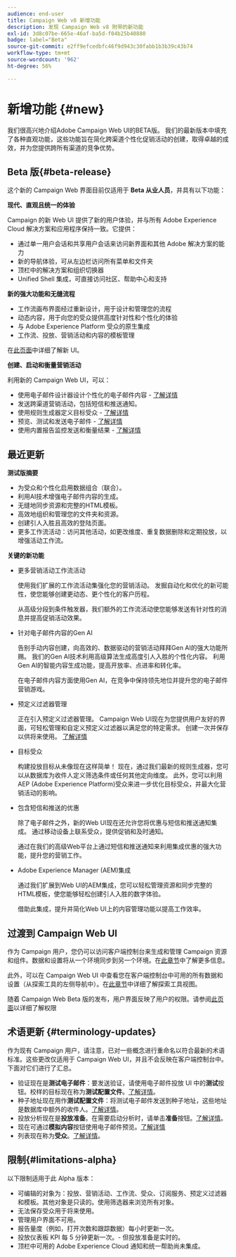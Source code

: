 ```yaml
---
audience: end-user
title: Campaign Web v8 新增功能
description: 发现 Campaign Web v8 附带的新功能
exl-id: 3d8c07be-665e-46af-ba5d-f04b25b40880
badge: label="Beta"
source-git-commit: e2ff9efcedbfc46f9d943c30fabb1b3b39c43b74
workflow-type: tm+mt
source-wordcount: '962'
ht-degree: 56%

---
```



# 新增功能 {#new}


我们很高兴地介绍Adobe Campaign Web UI的BETA版。 我们的最新版本中填充了各种直观功能，这些功能旨在简化跨渠道个性化促销活动的创建，取得卓越的成效，并为您提供跨所有渠道的竞争优势。

## Beta 版{#beta-release}

这个新的 Campaign Web 界面目前仅适用于 **Beta 从业人员**，并具有以下功能：

**现代、直观且统一的体验**

Campaign 的新 Web UI 提供了新的用户体验，并与所有 Adobe Experience Cloud 解决方案和应用程序保持一致。它提供：

* 通过单一用户会话和共享用户会话来访问新界面和其他 Adobe 解决方案的能力
* 新的导航体验，可从左边栏访问所有菜单和文件夹
* 顶栏中的解决方案和组织切换器
* Unified Shell 集成，可直接访问社区、帮助中心和支持

**新的强大功能和无缝流程**

* 工作流画布界面经过重新设计，用于设计和管理您的流程
* 动态内容，用于向您的受众提供高度针对性和个性化的体验
* 与 Adobe Experience Platform 受众的原生集成
* 工作流、投放、营销活动和内容的模板管理

在[此页面](../get-started/user-interface.md)中详细了解新 UI。

**创建、启动和衡量营销活动**

利用新的 Campaign Web UI，可以：

* 使用电子邮件设计器设计个性化的电子邮件内容 - [了解详情](../content/edit-content.md)
* 发送跨渠道营销活动，包括短信和推送通知。
* 使用规则生成器定义目标受众 - [了解详情](../audience/about-audiences.md)
* 预览、测试和发送电子邮件 - [了解详情](../monitor/prepare-send.md)
* 使用内置报告监控发送和衡量结果 - [了解详情](../reporting/delivery-reports.md)


## 最近更新


**测试版摘要**

* 为受众和个性化启用数据组合（联合）。
* 利用AI技术增强电子邮件内容的生成。
* 无缝地同步资源和完整的HTML模板。
* 高效地组织和管理您的文件夹和资源。
* 创建引人入胜且高效的登陆页面。
* 更多工作流活动：访问其他活动，如更改维度、重复数据删除和定期投放，以增强活动工作流。

**关键的新功能**

* 更多营销活动工作流活动

  使用我们扩展的工作流活动集强化您的营销活动。 发掘自动化和优化的新可能性，使您能够创建更动态、更个性化的客户历程。

  从高级分段到条件触发器，我们额外的工作流活动使您能够发送有针对性的消息并提高促销活动效果。

* 针对电子邮件内容的Gen AI

  告别手动内容创建，向高效的、数据驱动的营销活动拜拜Gen AI的强大功能所赐。  我们的Gen AI技术利用高级算法生成高度引人入胜的个性化内容。 利用Gen AI的智能内容生成功能，提高开放率、点进率和转化率。

  在电子邮件内容方面使用Gen AI，在竞争中保持领先地位并提升您的电子邮件营销游戏。


* 预定义过滤器管理

  正在引入预定义过滤器管理。 Campaign Web UI现在为您提供用户友好的界面，可轻松管理和自定义预定义过滤器以满足您的特定需求。 创建一次并保存以供将来使用。 [了解详情](../personalization/predefined-filters.md)


* 目标受众

  构建投放目标从未像现在这样简单！ 现在，通过我们最新的规则生成器，您可以从数据库为收件人定义筛选条件或任何其他定向维度。 此外，您可以利用AEP (Adobe Experience Platform)受众来进一步优化目标受众，并最大化营销活动的影响。

* 包含短信和推送的优惠

  除了电子邮件之外，新的Web UI现在还允许您将优惠与短信和推送通知集成。 通过移动设备上联系受众，提供促销和及时通知。

  通过在我们的高级Web平台上通过短信和推送通知来利用集成优惠的强大功能，提升您的营销工作。

* Adobe Experience Manager (AEM)集成

  通过我们扩展到Web UI的AEM集成，您可以轻松管理资源和同步完整的HTML模板，使您能够轻松创建引人入胜的数字体验。

  借助此集成，提升并简化Web UI上的内容管理功能以提高工作效率。

## 过渡到 Campaign Web UI

作为 Campaign 用户，您仍可以访问客户端控制台来生成和管理 Campaign 资源和组件。数据和设置将从一个环境同步到另一个环境。在[此章节](../get-started/get-started.md#about-campaign-client-consoleac-client)中了解更多信息。

此外，可以在 Campaign Web UI 中查看您在客户端控制台中可用的所有数据和设置（从探索工具的左侧导航中）。在[此章节](../get-started/user-interface.md#explorer-user-interface-explorer)中详细了解探索工具视图。

随着 Campaign Web Beta 版的发布，用户界面反映了用户的权限。请参阅[此页面](../get-started/permissions.md)以详细了解权限

## 术语更新 {#terminology-updates}

作为现有 Campaign 用户，请注意，已对一些概念进行重命名以符合最新的术语标准。这些更改仅适用于 Campaign Web UI，并且不会反映在客户端控制台中。下面对它们进行了汇总。

* 验证现在是&#x200B;**测试电子邮件**：要发送验证，请使用电子邮件投放 UI 中的&#x200B;**测试**&#x200B;按钮。校样的目标现在称为&#x200B;**测试配置文件**。[了解详情](../preview-test/test-deliveries.md)。
* 种子地址现在用作&#x200B;**测试配置文件**：将测试电子邮件发送到种子地址，这些地址是数据库中额外的收件人。[了解详情](../preview-test/test-deliveries.md)。
* 投放分析现在是&#x200B;**投放准备**。在需要启动分析时，请单击&#x200B;**准备**&#x200B;按钮。[了解详情](../monitor/prepare-send.md)。
* 现在可通过&#x200B;**模拟内容**&#x200B;按钮使用电子邮件预览。[了解详情](../preview-test/preview-test.md)
* 列表现在称为&#x200B;**受众**。[了解详情](../audience/about-audiences.md)。

## 限制{#limitations-alpha}

以下限制适用于此 Alpha 版本：

* 可编辑的对象为：投放、营销活动、工作流、受众、订阅服务、预定义过滤器和模板。其他对象是只读的。使用筛选器来浏览所有对象。
* 无法保存受众用于将来使用。
* 管理用户界面不可用。
* 报告量度（例如，打开次数和跟踪数据）每小时更新一次。
* 投放仪表板 KPI 每 5 分钟更新一次。- 但投放准备是实时的。
* 顶栏中可用的 Adobe Experience Cloud 通知和统一帮助尚未集成。

